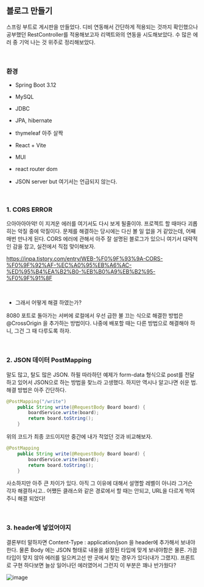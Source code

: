 ## 블로그 만들기

스프링 부트로 게시판을 만들었다. 디비 연동해서 간단하게 적용되는 것까지 확인했으나 공부했던 RestController를 적용해보고자 리액트와의 연동을 시도해보았다. 수 많은 에러 중 기억 나는 것 위주로 정리해보았다.

<br>

### 환경

- Spring Boot 3.12
- MySQL
- JDBC
- JPA, hibernate
- thymeleaf 아주 살짝

- React + Vite
- MUI
- react router dom
- JSON server but 여기서는 언급되지 않는다.

<br>

### 1. CORS ERROR

으아아아아악! 이 지겨운 에러를 여기서도 다시 보게 될줄이야. 프로젝트 할 때마다 괴롭히는 악질 중에 악질이다. 문제를 해결하는 당시에는 다신 볼 일 없을 거 같았는데, 어째 매번 만나게 된다.
CORS 에러에 관해서 아주 잘 설명된 블로그가 있으니 여기서 대략적인 감을 잡고, 실전에서 직접 맞이해보자.

https://inpa.tistory.com/entry/WEB-%F0%9F%93%9A-CORS-%F0%9F%92%AF-%EC%A0%95%EB%A6%AC-%ED%95%B4%EA%B2%B0-%EB%B0%A9%EB%B2%95-%F0%9F%91%8F

<br>

- 그래서 어떻게 해결 하였는가?
  
8080 포트로 돌아가는 서버에 로컬에서 우선 급한 불 끄는 식으로 해결한 방법은 @CrossOrigin 을 추가하는 방법이다. 나중에 배포할 때는 다른 방법으로 해결해야 하니, 그건 그 때 다루도록 하자.


<br>

### 2. JSON 데이터 PostMapping

말도 많고, 탈도 많은 JSON. 하필 따라하던 예제가 form-data 형식으로 post를 전달하고 있어서 JSON으로 하는 방법을 찾느라 고생했다. 하지만 역시나 알고나면 쉬운 법. 해결 방법은 아주 간단하다.

```java
@PostMapping("/write")
    public String write(@RequestBody Board board) {
        boardService.write(board);
        return board.toString();
    }
```

위의 코드가 최종 코드이지만 중간에 내가 적었던 것과 비교해보자.

```java
@PostMapping
    public String write(@RequestBody Board board) {
        boardService.write(board);
        return board.toString();
    }
```

사소하지만 아주 큰 차이가 있다. 아직 그 이유에 대해서 설명할 레벨이 아니라 그거슨 각자 해결하시고.. 어쨌든 클래스와 같은 경로에서 할 때는 안되고, URL을 다르게 먹여주니 해결 되었다!


<br>

### 3. header에 넣었어야지

결론부터 말하자면 Content-Type : application/json 을 header에 추가해서 보내야 한다.
물론 Body 에는 JSON 형태로 내용을 설정된 타입에 맞게 보내야함은 물론. 가끔 타입이 맞지 않아 에러를 일으켜고선 딴 곳에서 찾는 경우가 있다(내가 그랬지). 프론트로 구현 하다보면 늘상 일어나던 에러였어서 그런지 이 부분은 꽤나 반가웠다?

![image](https://github.com/ej31/bukbu-til/assets/3222504/17104c08-653f-4247-b8a6-27c2a7f75470)


